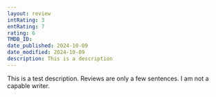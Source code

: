 ```yaml
---
layout: review
intRating: 3
entRating: 7
rating: 6
TMDB_ID: 
date_published: 2024-10-09
date_modified: 2024-10-09
description: This is a description
---
```


This is a test description. Reviews are only a few sentences. I am not a capable writer.
